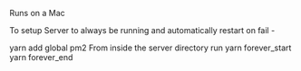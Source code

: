 Runs on a Mac

To setup Server to always be running and automatically restart on fail -

yarn add global pm2
From inside the server directory run
yarn forever_start
yarn forever_end
